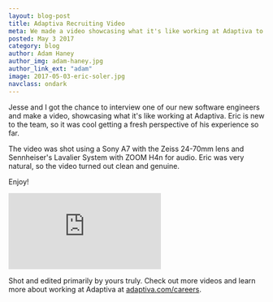 ```yaml
---
layout: blog-post
title: Adaptiva Recruiting Video
meta: We made a video showcasing what it's like working at Adaptiva to support recruiting efforts
posted: May 3 2017
category: blog
author: Adam Haney
author_img: adam-haney.jpg
author_link_ext: "adam"
image: 2017-05-03-eric-soler.jpg
navclass: ondark
---
```

Jesse and I got the chance to interview one of our new software engineers and make a video, showcasing what it's like working at Adaptiva. Eric is new to the team, so it was cool getting a fresh perspective of his experience so far.

The video was shot using a Sony A7 with the Zeiss 24-70mm lens and Sennheiser's Lavalier System with ZOOM H4n for audio. Eric was very natural, so the video turned out clean and genuine.

Enjoy!

<div class="responsive-video">
<iframe src="https://player.vimeo.com/video/215216782" frameborder="0" webkitallowfullscreen mozallowfullscreen allowfullscreen></iframe>
</div>

Shot and edited primarily by yours truly. Check out more videos and learn more about working at Adaptiva at <a href="http://adaptiva.com/careers" target="_blank">adaptiva.com/careers</a>.
